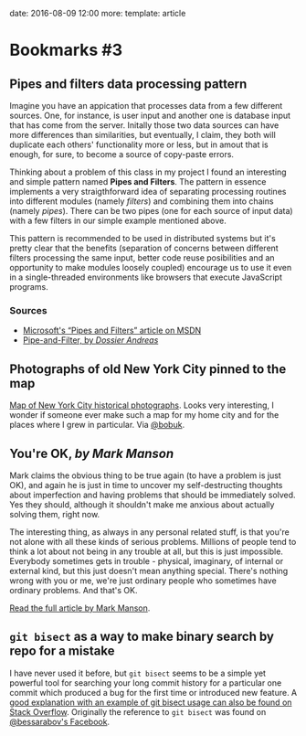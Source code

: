 date: 2016-08-09 12:00
more:
template: article

# Bookmarks #3

## Pipes and filters data processing pattern

Imagine you have an appication that processes data from a few different sources. One, for instance, is user input and another one is database input that has come from the server. Initally those two data sources can have more differences than similarities, but eventually, I claim, they both will duplicate each others' functionality more or less, but in amout that is enough, for sure, to become a source of copy-paste errors.

Thinking about a problem of this class in my project I found an interesting and simple pattern named **Pipes and Filters**. The pattern in essence implements a very straigthforward idea of separating processing routines into different modules (namely *filters*) and combining them into chains (namely *pipes*). There can be two pipes (one for each source of input data) with a few filters in our simple example mentioned above.

This pattern is recommended to be used in distributed systems but it's pretty clear that the benefits (separation of concerns between different filters processing the same input, better code reuse posibilities and an opportunity to make modules loosely coupled) encourage us to use it even in a single-threaded environments like browsers that execute JavaScript programs.

### Sources
* [Microsoft's “Pipes and Filters” article on MSDN](https://msdn.microsoft.com/en-us/library/dn568100.aspx)
* [Pipe-and-Filter, by *Dossier Andreas*](http://www.dossier-andreas.net/software_architecture/pipe_and_filter.html)

## Photographs of old New York City pinned to the map

[Map of New York City historical photographs](https://www.oldnyc.org/). Looks very interesting, I wonder if someone ever make such a map for my home city and for the places where I grew in particular. Via [@bobuk](https://twitter.com/bobuk).

## You're OK, _by Mark Manson_

Mark claims the obvious thing to be true again (to have a problem is just OK), and again he is just in time to uncover my self-destructing thoughts about imperfection and having problems that should be immediately solved. Yes they should, although it shouldn't make me anxious about actually solving them, right now.

The interesting thing, as always in any personal related stuff, is that you're not alone with all these kinds of serious problems. Millions of people tend to think a lot about not being in any trouble at all, but this is just impossible. Everybody sometimes gets in trouble - physical, imaginary, of internal or external kind, but this just doesn't mean anything special. There's nothing wrong with you or me, we're just ordinary people who sometimes have ordinary problems. And that's OK.

[Read the full article by Mark Manson](https://markmanson.net/youre-okay).

## `git bisect` as a way to make binary search by repo for a mistake

I have never used it before, but `git bisect` seems to be a simple yet powerful tool for searching your long commit history for a particular one commit which produced a bug for the first time or introduced new feature. A [good explanation with an example of git bisect usage can also be found on Stack Overflow](http://stackoverflow.com/a/4714297). Originally the reference to `git bisect` was found on [@bessarabov's Facebook](https://www.facebook.com/ivanbessarabov).
